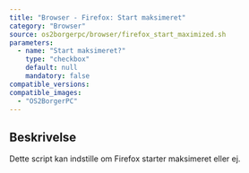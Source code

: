 ```yaml
---
title: "Browser - Firefox: Start maksimeret"
category: "Browser"
source: os2borgerpc/browser/firefox_start_maximized.sh
parameters:
  - name: "Start maksimeret?"
    type: "checkbox"
    default: null
    mandatory: false
compatible_versions:
compatible_images:
  - "OS2BorgerPC"
---
```


## Beskrivelse
Dette script kan indstille om Firefox starter maksimeret eller ej.